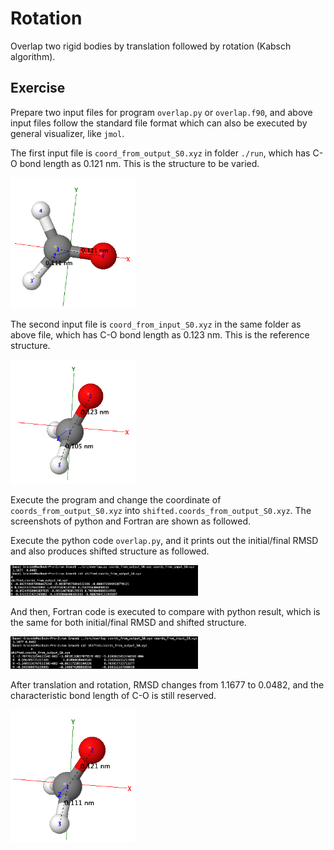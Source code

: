 # Rotation
Overlap two rigid bodies by translation followed by rotation (Kabsch algorithm). 

## Exercise 

Prepare two input files for program `overlap.py` or `overlap.f90`, and above input files follow the standard file format which can also be executed by general visualizer, like `jmol`. 

The first input file is `coord_from_output_S0.xyz` in folder `./run`, which has C-O bond length as 0.121 nm. This is the structure to be varied.
<div style='float: center'>
        <img style='width: 200px' src="./aux/output_S0.png"></img>
</div>

The second input file is `coord_from_input_S0.xyz` in the same folder as above file, which has C-O bond length as 0.123 nm. This is the reference structure.
<div style='float: center'>
        <img style='width: 200px' src="./aux/input_S0.png"></img>
</div> 

Execute the program and change the coordinate of `coords_from_output_S0.xyz` into `shifted.coords_from_output_S0.xyz`. The screenshots of python and Fortran are shown as followed. 

Execute the python code `overlap.py`, and it prints out the initial/final RMSD and also produces shifted structure as followed. 
<div style='float: center'>
        <img style='width: 300px' src="./aux/screenshot_python.png"></img>
</div> 

And then, Fortran code is executed to compare with python result, which is the same for both initial/final RMSD and shifted structure. 
<div style='float: center'>
        <img style='width: 300px' src="./aux/screenshot_fortran.png"></img>
</div> 

After translation and rotation, RMSD changes from 1.1677 to 0.0482, and the characteristic bond length of C-O is still reserved. 
<div style='float: center'>
        <img style='width: 200px' src="./aux/shifted_input_S0.png"></img>
</div> 